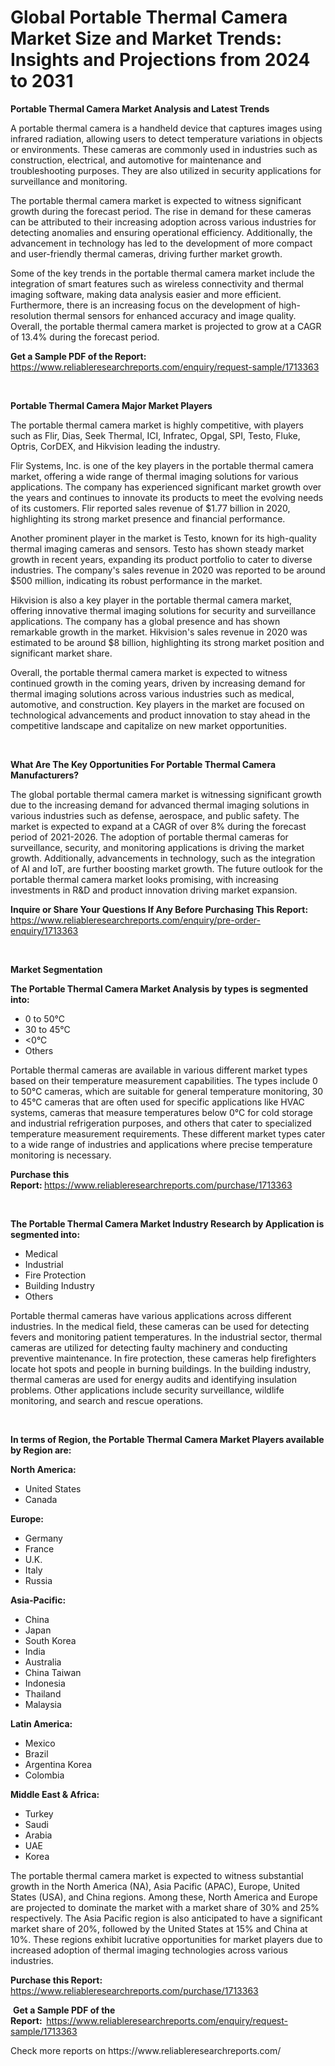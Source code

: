 <p><h1>Global Portable Thermal Camera Market Size and Market Trends: Insights and Projections from 2024 to 2031</h1></p><p><strong>Portable Thermal Camera Market Analysis and Latest Trends</strong></p>
<p><p>A portable thermal camera is a handheld device that captures images using infrared radiation, allowing users to detect temperature variations in objects or environments. These cameras are commonly used in industries such as construction, electrical, and automotive for maintenance and troubleshooting purposes. They are also utilized in security applications for surveillance and monitoring.</p><p>The portable thermal camera market is expected to witness significant growth during the forecast period. The rise in demand for these cameras can be attributed to their increasing adoption across various industries for detecting anomalies and ensuring operational efficiency. Additionally, the advancement in technology has led to the development of more compact and user-friendly thermal cameras, driving further market growth.</p><p>Some of the key trends in the portable thermal camera market include the integration of smart features such as wireless connectivity and thermal imaging software, making data analysis easier and more efficient. Furthermore, there is an increasing focus on the development of high-resolution thermal sensors for enhanced accuracy and image quality. Overall, the portable thermal camera market is projected to grow at a CAGR of 13.4% during the forecast period.</p></p>
<p><strong>Get a Sample PDF of the Report:&nbsp;</strong> <a href="https://www.reliableresearchreports.com/enquiry/request-sample/1713363">https://www.reliableresearchreports.com/enquiry/request-sample/1713363</a></p>
<p>&nbsp;</p>
<p><strong>Portable Thermal Camera Major Market Players</strong></p>
<p><p>The portable thermal camera market is highly competitive, with players such as Flir, Dias, Seek Thermal, ICI, Infratec, Opgal, SPI, Testo, Fluke, Optris, CorDEX, and Hikvision leading the industry. </p><p>Flir Systems, Inc. is one of the key players in the portable thermal camera market, offering a wide range of thermal imaging solutions for various applications. The company has experienced significant market growth over the years and continues to innovate its products to meet the evolving needs of its customers. Flir reported sales revenue of $1.77 billion in 2020, highlighting its strong market presence and financial performance.</p><p>Another prominent player in the market is Testo, known for its high-quality thermal imaging cameras and sensors. Testo has shown steady market growth in recent years, expanding its product portfolio to cater to diverse industries. The company's sales revenue in 2020 was reported to be around $500 million, indicating its robust performance in the market.</p><p>Hikvision is also a key player in the portable thermal camera market, offering innovative thermal imaging solutions for security and surveillance applications. The company has a global presence and has shown remarkable growth in the market. Hikvision's sales revenue in 2020 was estimated to be around $8 billion, highlighting its strong market position and significant market share.</p><p>Overall, the portable thermal camera market is expected to witness continued growth in the coming years, driven by increasing demand for thermal imaging solutions across various industries such as medical, automotive, and construction. Key players in the market are focused on technological advancements and product innovation to stay ahead in the competitive landscape and capitalize on new market opportunities.</p></p>
<p>&nbsp;</p>
<p><strong>What Are The Key Opportunities For Portable Thermal Camera Manufacturers?</strong></p>
<p><p>The global portable thermal camera market is witnessing significant growth due to the increasing demand for advanced thermal imaging solutions in various industries such as defense, aerospace, and public safety. The market is expected to expand at a CAGR of over 8% during the forecast period of 2021-2026. The adoption of portable thermal cameras for surveillance, security, and monitoring applications is driving the market growth. Additionally, advancements in technology, such as the integration of AI and IoT, are further boosting market growth. The future outlook for the portable thermal camera market looks promising, with increasing investments in R&D and product innovation driving market expansion.</p></p>
<p><strong>Inquire or Share Your Questions If Any Before Purchasing This Report:</strong> <a href="https://www.reliableresearchreports.com/enquiry/pre-order-enquiry/1713363">https://www.reliableresearchreports.com/enquiry/pre-order-enquiry/1713363</a></p>
<p>&nbsp;</p>
<p><strong>Market Segmentation</strong></p>
<p><strong>The Portable Thermal Camera Market Analysis by types is segmented into:</strong></p>
<p><ul><li>0 to 50°C</li><li>30 to 45°C</li><li><0°C</li><li>Others</li></ul></p>
<p><p>Portable thermal cameras are available in various different market types based on their temperature measurement capabilities. The types include 0 to 50°C cameras, which are suitable for general temperature monitoring, 30 to 45°C cameras that are often used for specific applications like HVAC systems, cameras that measure temperatures below 0°C for cold storage and industrial refrigeration purposes, and others that cater to specialized temperature measurement requirements. These different market types cater to a wide range of industries and applications where precise temperature monitoring is necessary.</p></p>
<p><strong>Purchase this Report:&nbsp;</strong><a href="https://www.reliableresearchreports.com/purchase/1713363">https://www.reliableresearchreports.com/purchase/1713363</a></p>
<p>&nbsp;</p>
<p><strong>The Portable Thermal Camera Market Industry Research by Application is segmented into:</strong></p>
<p><ul><li>Medical</li><li>Industrial</li><li>Fire Protection</li><li>Building Industry</li><li>Others</li></ul></p>
<p><p>Portable thermal cameras have various applications across different industries. In the medical field, these cameras can be used for detecting fevers and monitoring patient temperatures. In the industrial sector, thermal cameras are utilized for detecting faulty machinery and conducting preventive maintenance. In fire protection, these cameras help firefighters locate hot spots and people in burning buildings. In the building industry, thermal cameras are used for energy audits and identifying insulation problems. Other applications include security surveillance, wildlife monitoring, and search and rescue operations.</p></p>
<p>&nbsp;</p>
<p><strong>In terms of Region, the Portable Thermal Camera Market Players available by Region are:</strong></p>
<p>
    <p> <strong> North America: </strong>
        <ul>
            <li>United States</li>
            <li>Canada</li>
        </ul>
        </p> 
    <p> <strong> Europe: </strong>
        <ul>
            <li>Germany</li>
            <li>France</li>
            <li>U.K.</li>
            <li>Italy</li>
            <li>Russia</li>
        </ul>
        </p> 
    <p> <strong> Asia-Pacific: </strong>
        <ul>
            <li>China</li>
            <li>Japan</li>
            <li>South Korea</li>
            <li>India</li>
            <li>Australia</li>
            <li>China Taiwan</li>
            <li>Indonesia</li>
            <li>Thailand</li>
            <li>Malaysia</li>
        </ul>
        </p> 
    <p> <strong> Latin America: </strong>
        <ul>
            <li>Mexico</li>
            <li>Brazil</li>
            <li>Argentina Korea</li>
            <li>Colombia</li>
        </ul>
        </p> 
    <p> <strong> Middle East & Africa: </strong>
        <ul>
            <li>Turkey</li>
            <li>Saudi</li>
            <li>Arabia</li>
            <li>UAE</li>
            <li>Korea</li>
        </ul>
    </p>
    </p>
<p><p>The portable thermal camera market is expected to witness substantial growth in the North America (NA), Asia Pacific (APAC), Europe, United States (USA), and China regions. Among these, North America and Europe are projected to dominate the market with a market share of 30% and 25% respectively. The Asia Pacific region is also anticipated to have a significant market share of 20%, followed by the United States at 15% and China at 10%. These regions exhibit lucrative opportunities for market players due to increased adoption of thermal imaging technologies across various industries.</p></p>
<p><strong>Purchase this Report: </strong><a href="https://www.reliableresearchreports.com/purchase/1713363">https://www.reliableresearchreports.com/purchase/1713363</a></p>
<p>&nbsp;<strong>Get a Sample PDF of the Report:&nbsp;&nbsp;</strong><a href="https://www.reliableresearchreports.com/enquiry/request-sample/1713363">https://www.reliableresearchreports.com/enquiry/request-sample/1713363</a></p>
<p><strong></strong></p>
<p>Check more reports on https://www.reliableresearchreports.com/</p>